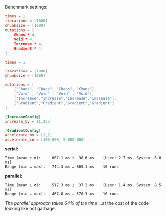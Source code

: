 Benchmark settings:

```toml
times = 1
iterations = [1000]
chunksize = [1000]
mutations = [
    Chaos * 4,
    Void * 4,
    Increase * 4,
    Gradient * 4
]

times = 1

iterations = [1000]
chunksize = [1000]

mutations = [
    ["Chaos", "Chaos", "Chaos", "Chaos"],
    ["Void" , "Void" , "Void" , "Void"],
    ["Increase","Increase","Increase","Increase"],
    ["Gradient","Gradient","Gradient","Gradient"]
]

[IncreaseConfig]
increase_by = [1,255]

[GradientConfig]
accelerate_by = [1,2]
accelerate_in = [100_000, 5_000_000]
```

**serial:**

```
Time (mean ± σ):     807.1 ms ±  38.6 ms    [User: 2.7 ms, System: 6.8 ms]
Range (min … max):   744.3 ms … 869.1 ms    10 runs
```

**parallel:**

```
Time (mean ± σ):     517.3 ms ±  37.2 ms    [User: 1.4 ms, System: 8.5 ms]
Range (min … max):   467.8 ms … 570.3 ms    10 runs
```

*The parallel approach takes 64% of the time* ...at the cost of the code looking like hot garbage.